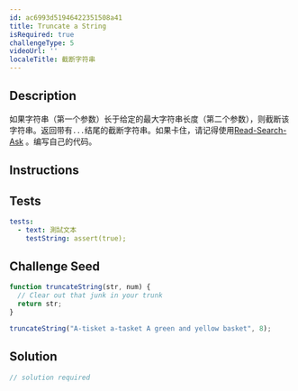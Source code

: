 ```yaml
---
id: ac6993d51946422351508a41
title: Truncate a String
isRequired: true
challengeType: 5
videoUrl: ''
localeTitle: 截断字符串
---
```


## Description
<section id="description">如果字符串（第一个参数）长于给定的最大字符串长度（第二个参数），则截断该字符串。返回带有<code>...</code>结尾的截断字符串。如果卡住，请记得使用<a href="http://forum.freecodecamp.org/t/how-to-get-help-when-you-are-stuck/19514" target="_blank">Read-Search-Ask</a> 。编写自己的代码。 </section>

## Instructions
<section id="instructions">
</section>

## Tests
<section id='tests'>

```yml
tests:
  - text: 測試文本
    testString: assert(true);

```

</section>

## Challenge Seed
<section id='challengeSeed'>

<div id='js-seed'>

```js
function truncateString(str, num) {
  // Clear out that junk in your trunk
  return str;
}

truncateString("A-tisket a-tasket A green and yellow basket", 8);

```

</div>



</section>

## Solution
<section id='solution'>

```js
// solution required
```
</section>
